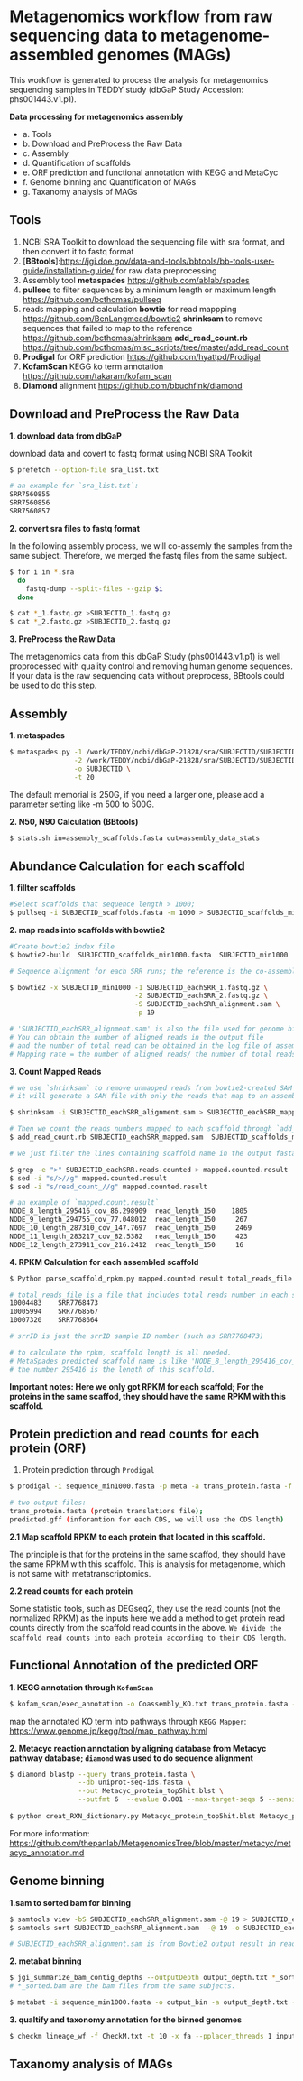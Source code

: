 # Metagenomics workflow from raw sequencing data to metagenome-assembled genomes (MAGs)

This workflow is generated to process the analysis for metagenomics sequencing samples in TEDDY
study (dbGaP Study Accession: phs001443.v1.p1).

**Data processing for metagenomics assembly**
  * a. Tools
  * b. Download and PreProcess the Raw Data
  * c. Assembly
  * d. Quantification of scaffolds
  * e. ORF prediction and functional annotation with KEGG and MetaCyc
  * f. Genome binning and Quantification of MAGs
  * g. Taxanomy analysis of MAGs


## Tools
1. NCBI SRA Toolkit to download the sequencing file with sra format, and then convert it to fastq format
2. [**BBtools**]:https://jgi.doe.gov/data-and-tools/bbtools/bb-tools-user-guide/installation-guide/ for raw data preprocessing 
3. Assembly tool **metaspades** https://github.com/ablab/spades
4. **pullseq** to filter sequences by a minimum length or maximum length https://github.com/bcthomas/pullseq 
5. reads mapping and calculation
**bowtie** for read mappping https://github.com/BenLangmead/bowtie2
**shrinksam** to remove sequences that failed to map to the reference https://github.com/bcthomas/shrinksam
**add_read_count.rb** https://github.com/bcthomas/misc_scripts/tree/master/add_read_count
5. **Prodigal** for ORF prediction https://github.com/hyattpd/Prodigal
6. **KofamScan** KEGG ko term annotation  https://github.com/takaram/kofam_scan
7. **Diamond**  alignment https://github.com/bbuchfink/diamond

## Download and PreProcess the Raw Data

**1. download data from dbGaP**

download data and covert to fastq format using NCBI SRA Toolkit
```bash
$ prefetch --option-file sra_list.txt

# an example for `sra_list.txt`:
SRR7560855
SRR7560856
SRR7560857
```
**2. convert sra files to fastq format**

In the following assembly process, we will co-assemly the samples from the same subject.
Therefore, we merged the fastq files from the same subject.
```bash
$ for i in *.sra
  do
    fastq-dump --split-files --gzip $i
  done

$ cat *_1.fastq.gz >SUBJECTID_1.fastq.gz
$ cat *_2.fastq.gz >SUBJECTID_2.fastq.gz
```
**3. PreProcess the Raw Data**

The metagenomics data from this dbGaP Study (phs001443.v1.p1) is well proprocessed with quality control and removing human genome sequences.
If your data is the raw sequencing data without preprocess, BBtools could be used to do this step.
## Assembly

**1. metaspades**
```bash
$ metaspades.py -1 /work/TEDDY/ncbi/dbGaP-21828/sra/SUBJECTID/SUBJECTID_1_.fastq.gz \
                -2 /work/TEDDY/ncbi/dbGaP-21828/sra/SUBJECTID/SUBJECTID_2_.fastq.gz \
                -o SUBJECTID \
                -t 20  
```
The default memorial is 250G, if you need a larger one, please add a parameter setting like -m 500 to 500G.

**2. N50, N90 Calculation (BBtools)**
```bash
$ stats.sh in=assembly_scaffolds.fasta out=assembly_data_stats
```
## Abundance Calculation for each scaffold
**1. fillter scaffolds**
```bash
#Select scaffolds that sequence length > 1000; 
$ pullseq -i SUBJECTID_scaffolds.fasta -m 1000 > SUBJECTID_scaffolds_min1000.fasta
```
**2. map reads into scaffolds with bowtie2**
```bash
#Create bowtie2 index file
$ bowtie2-build  SUBJECTID_scaffolds_min1000.fasta  SUBJECTID_min1000

# Sequence alignment for each SRR runs; the reference is the co-assemblied scaffolds of the subject where SRR runs from.

$ bowtie2 -x SUBJECTID_min1000 -1 SUBJECTID_eachSRR_1.fastq.gz \
                               -2 SUBJECTID_eachSRR_2.fastq.gz \
                               -S SUBJECTID_eachSRR_alignment.sam \
                               -p 19

# 'SUBJECTID_eachSRR_alignment.sam' is also the file used for genome binning
# You can obtain the number of aligned reads in the output file 
# and the number of total read can be obtained in the log file of assembly
# Mapping rate = the number of aligned reads/ the number of total readsRPKM Calculation (shrinksam)
```
**3. Count Mapped Reads**
```bash
# we use `shrinksam` to remove unmapped reads from bowtie2-created SAM files,
# it will generate a SAM file with only the reads that map to an assembled scaffold.

$ shrinksam -i SUBJECTID_eachSRR_alignment.sam > SUBJECTID_eachSRR_mapped.sam

# Then we count the reads numbers mapped to each scaffold through `add_read_count.rb`
$ add_read_count.rb SUBJECTID_eachSRR_mapped.sam  SUBJECTID_scaffolds_min1000.fasta > SUBJECTID_eachSRR.reads.counted

# we just filter the lines containing scaffold name in the output fasta files

$ grep -e ">" SUBJECTID_eachSRR.reads.counted > mapped.counted.result
$ sed -i "s/>//g" mapped.counted.result
$ sed -i "s/read_count_//g" mapped.counted.result

# an example of `mapped.count.result`
NODE_8_length_295416_cov_86.298909  read_length_150    1805
NODE_9_length_294755_cov_77.048012  read_length_150     267
NODE_10_length_287310_cov_147.7697  read_length_150     2469
NODE_11_length_283217_cov_82.5382   read_length_150     423
NODE_12_length_273911_cov_216.2412  read_length_150     16

```
**4. RPKM Calculation for each assembled scaffold**
```bash
$ Python parse_scaffold_rpkm.py mapped.counted.result total_reads_file srrID

# total_reads_file is a file that includes total reads number in each sample, an example:
10004483	SRR7768473
10005994	SRR7768567
10007320	SRR7768664

# srrID is just the srrID sample ID number (such as SRR7768473)

# to calculate the rpkm, scaffold length is all needed. 
# MetaSpades predicted scaffold name is like 'NODE_8_length_295416_cov_86.298909'.
# the number 295416 is the length of this scaffold.
```
**Important notes: Here we only got RPKM for each scaffold; 
For the proteins in the same scaffod, they should have the same RPKM with this scaffold.**

## Protein prediction and read counts for each protein (ORF) 
1. Protein prediction through `Prodigal`

```bash
$ prodigal -i sequence_min1000.fasta -p meta -a trans_protein.fasta -f gff -o predicted.gff

# two output files: 
trans_protein.fasta (protein translations file); 
predicted.gff (inforamtion for each CDS, we will use the CDS length) 
```
**2.1 Map scaffold RPKM to each protein that located in this scaffold.**

The principle is that for the proteins in the same scaffod, they should have the same RPKM with this scaffold. 
This is analysis for metagenome, which is not same with metatranscriptomics.

**2.2 read counts for each protein**

Some statistic tools, such as DEGseq2, they use the read counts (not the normalized RPKM) as the inputs
here we add a method to get protein read counts directly from the scaffold read counts in the above.
`We divide the scaffold read counts into each protein according to their CDS length`. 


## Functional Annotation of the predicted ORF

**1.	KEGG annotation through `KofamScan`**
```bash
$ kofam_scan/exec_annotation -o Coassembly_KO.txt trans_protein.fasta --tmp-dir tmp_KO --cpu 10
```
map the annotated KO term into pathways through `KEGG Mapper`: https://www.genome.jp/kegg/tool/map_pathway.html

**2. Metacyc reaction annotation by aligning database from Metacyc pathway database;
`diamond` was used to do sequence alignment**
```bash
$ diamond blastp --query trans_protein.fasta \
                 --db uniprot-seq-ids.fasta \
                 --out Metacyc_protein_top5hit.blst \
                 --outfmt 6  --evalue 0.001 --max-target-seqs 5 --sensitive
                 
$ python creat_RXN_dictionary.py Metacyc_protein_top5hit.blst Metacyc_protein_RXN_key_sen
```
For more information: https://github.com/thepanlab/MetagenomicsTree/blob/master/metacyc/metacyc_annotation.md

## Genome binning
**1.sam to sorted bam for binning**
```bash
$ samtools view -bS SUBJECTID_eachSRR_alignment.sam -@ 19 > SUBJECTID_eachSRR_alignment.bam
$ samtools sort SUBJECTID_eachSRR_alignment.bam  -@ 19 -o SUBJECTID_eachSRR_sorted > SUBJECTID_eachSRR_sorted.bam

# SUBJECTID_eachSRR_alignment.sam is from Bowtie2 output result in read mapping process.
```
**2. metabat binning**
```bash
$ jgi_summarize_bam_contig_depths --outputDepth output_depth.txt *_sorted.bam
# *_sorted.bam are the bam files from the same subjects.

$ metabat -i sequence_min1000.fasta -o output_bin -a output_depth.txt -m 2000
```
**3. qualtify and taxonomy annotation for the binned genomes**
```bash
$ checkm lineage_wf -f CheckM.txt -t 10 -x fa --pplacer_threads 1 input_fold_includes_Bins checkm_wf_out  
```

## Taxanomy analysis of MAGs



